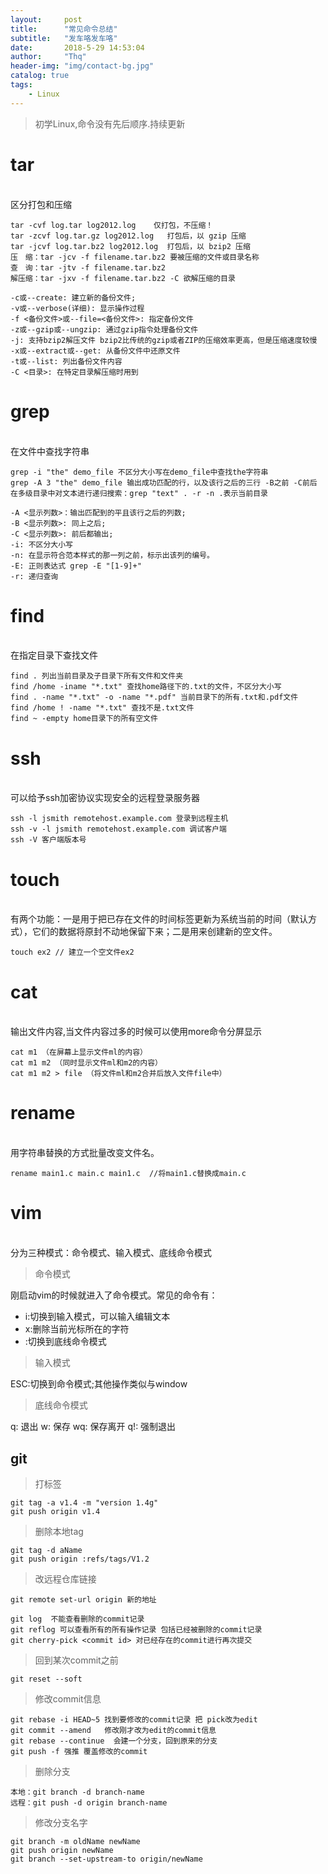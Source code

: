 ```yaml
---
layout:     post
title:      "常见命令总结"
subtitle:   "发车咯发车咯"
date:       2018-5-29 14:53:04
author:     "Thq"
header-img: "img/contact-bg.jpg"
catalog: true
tags:
    - Linux 
---
```


> 初学Linux,命令没有先后顺序.持续更新

# tar
<br>区分打包和压缩
```
tar -cvf log.tar log2012.log    仅打包，不压缩！ 
tar -zcvf log.tar.gz log2012.log   打包后，以 gzip 压缩 
tar -jcvf log.tar.bz2 log2012.log  打包后，以 bzip2 压缩 
压　缩：tar -jcv -f filename.tar.bz2 要被压缩的文件或目录名称
查　询：tar -jtv -f filename.tar.bz2
解压缩：tar -jxv -f filename.tar.bz2 -C 欲解压缩的目录
```
```
-c或--create: 建立新的备份文件;
-v或--verbose(详细): 显示操作过程
-f <备份文件>或--file=<备份文件>: 指定备份文件
-z或--gzip或--ungzip: 通过gzip指令处理备份文件
-j: 支持bzip2解压文件 bzip2比传统的gzip或者ZIP的压缩效率更高，但是压缩速度较慢
-x或--extract或--get: 从备份文件中还原文件
-t或--list: 列出备份文件内容
-C <目录>: 在特定目录解压缩时用到
```

# grep
<br>在文件中查找字符串
```
grep -i "the" demo_file	不区分大小写在demo_file中查找the字符串
grep -A 3 "the" demo_file 输出成功匹配的行，以及该行之后的三行 -B之前 -C前后
在多级目录中对文本进行递归搜索：grep "text" . -r -n .表示当前目录
```
```
-A <显示列数>：输出匹配到的平且该行之后的列数;
-B <显示列数>: 同上之后;
-C <显示列数>: 前后都输出;
-i: 不区分大小写
-n: 在显示符合范本样式的那一列之前，标示出该列的编号。
-E: 正则表达式 grep -E "[1-9]+"
-r: 递归查询
```

# find
<br>在指定目录下查找文件
```
find . 列出当前目录及子目录下所有文件和文件夹
find /home -iname "*.txt" 查找home路径下的.txt的文件，不区分大小写
find . -name "*.txt" -o -name "*.pdf" 当前目录下的所有.txt和.pdf文件
find /home ! -name "*.txt" 查找不是.txt文件
find ~ -empty home目录下的所有空文件
```

# ssh
<br>可以给予ssh加密协议实现安全的远程登录服务器
```
ssh -l jsmith remotehost.example.com 登录到远程主机
ssh -v -l jsmith remotehost.example.com 调试客户端
ssh -V 客户端版本号
```

# touch
<br>有两个功能：一是用于把已存在文件的时间标签更新为系统当前的时间（默认方式），它们的数据将原封不动地保留下来；二是用来创建新的空文件。
```
touch ex2 // 建立一个空文件ex2
```

# cat 
<br>输出文件内容,当文件内容过多的时候可以使用more命令分屏显示
```
cat m1 （在屏幕上显示文件ml的内容）
cat m1 m2 （同时显示文件ml和m2的内容）
cat m1 m2 > file （将文件ml和m2合并后放入文件file中）
```

# rename 
<br>用字符串替换的方式批量改变文件名。
```
rename main1.c main.c main1.c  //将main1.c替换成main.c
```

# vim
<br>分为三种模式：命令模式、输入模式、底线命令模式
> 命令模式

刚启动vim的时候就进入了命令模式。常见的命令有：

<ul>
	<li>i:切换到输入模式，可以输入编辑文本</li>
	<li>x:删除当前光标所在的字符</li>
	<li>:切换到底线命令模式</li>
</ul>

> 输入模式

ESC:切换到命令模式;其他操作类似与window

> 底线命令模式

q: 退出
w: 保存
wq: 保存离开
q!: 强制退出

## git

> 打标签

```
git tag -a v1.4 -m "version 1.4g"
git push origin v1.4
```

> 删除本地tag

```
git tag -d aName
git push origin :refs/tags/V1.2
```

> 改远程仓库链接

```
git remote set-url origin 新的地址
```

```
git log  不能查看删除的commit记录
git reflog 可以查看所有的所有操作记录 包括已经被删除的commit记录
git cherry-pick <commit id> 对已经存在的commit进行再次提交
```

> 回到某次commit之前

```
git reset --soft 
```

> 修改commit信息

```
git rebase -i HEAD~5 找到要修改的commit记录 把 pick改为edit
git commit --amend   修改刚才改为edit的commit信息
git rebase --continue  会建一个分支，回到原来的分支
git push -f 强推 覆盖修改的commit
```

> 删除分支

```
本地：git branch -d branch-name
远程：git push -d origin branch-name
```

> 修改分支名字

```
git branch -m oldName newName
git push origin newName
git branch --set-upstream-to origin/newName
```
